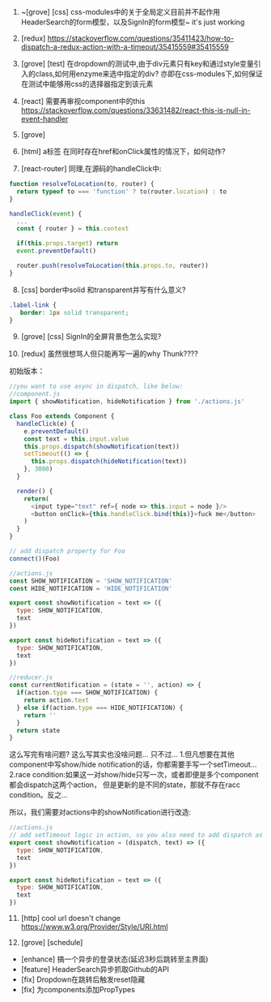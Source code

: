 1. ~[grove] [css] css-modules中的关于全局定义目前并不起作用
HeaderSearch的form模型，以及SignIn的form模型~
it's just working

2. [redux]
https://stackoverflow.com/questions/35411423/how-to-dispatch-a-redux-action-with-a-timeout/35415559#35415559

3. [grove] [test] 在dropdown的测试中,由于div元素只有key和通过style变量引入的class,如何用enzyme来选中指定的div?
亦即在css-modules下,如何保证在测试中能够用css的选择器指定到该元素

4. [react] 需要再审视component中的this
https://stackoverflow.com/questions/33631482/react-this-is-null-in-event-handler

5. [grove]

6. [html] a标签 在同时存在href和onClick属性的情况下，如何动作?

7. [react-router] 同理<Link>,在源码的handleClick中:

```js
function resolveToLocation(to, router) {
  return typeof to === 'function' ? to(router.location) : to
}

handleClick(event) {
  ...
  const { router } = this.context

  if(this.props.target) return
  event.preventDefault()

  router.push(resolveToLocation(this.props.to, router))
}

```

8. [css] border中solid 和transparent并写有什么意义?
```scss
.label-link {
   border: 1px solid transparent;
}
```

9. [grove] [css] SignIn的全屏背景色怎么实现?

10. [redux] 虽然很想骂人但只能再写一遍的why Thunk????

初始版本：
```js
//you want to use async in dispatch, like below:
//component.js
import { showNotification, hideNotification } from './actions.js'

class Foo extends Component {
  handleClick(e) {
    e.preventDefault()
    const text = this.input.value
    this.props.dispatch(showNotification(text))
    setTimeout(() => {
      this.props.dispatch(hideNotification(text))
    }, 3000)
  }

  render() {
    return(
      <input type="text" ref={ node => this.input = node }/>
      <button onClick={this.handleClick.bind(this)}>fuck me</button>
    )
  }
}

// add dispatch property for Foo
connect()(Foo)

//actions.js
const SHOW_NOTIFICATION = 'SHOW_NOTIFICATION'
const HIDE_NOTIFICATION = 'HIDE_NOTIFICATION'

export const showNotification = text => ({
  type: SHOW_NOTIFICATION,
  text
})

export const hideNotification = text => ({
  type: SHOW_NOTIFICATION,
  text
})

//reducer.js
const currentNotification = (state = '', action) => {
  if(action.type === SHOW_NOTIFICATION) {
    return action.text
  } else if(action.type === HIDE_NOTIFICATION) {
    return ''
  }
  return state
}

```
这么写完有啥问题?
这么写其实也没啥问题...
只不过...
1.但凡想要在其他component中写show/hide notification的话，你都需要手写一个setTimeout...
2.race condition:如果这一对show/hide只写一次，或者即便是多个component都会dispatch这两个action，
但是更新的是不同的state，那就不存在racc condition。反之...

所以，我们需要对actions中的showNotification进行改造:

```js
//actions.js
// add setTimeout logic in action, so you also need to add dispatch as parms
export const showNotification = (dispatch, text) => ({
  type: SHOW_NOTIFICATION,
  text
})

export const hideNotification = text => ({
  type: SHOW_NOTIFICATION,
  text
})

```
11. [http] cool url doesn't change
https://www.w3.org/Provider/Style/URI.html

100. [grove] [schedule]
+ [enhance] 搞一个异步的登录状态(延迟3秒后跳转至主界面)
+ [feature] HeaderSearch异步抓取Github的API
+ [fix] Dropdown在跳转后触发reset隐藏
+ [fix] 为components添加PropTypes
